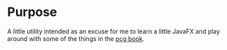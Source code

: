 # Purpose
A little utility intended as an excuse for me to learn a little JavaFX
and play around with some of the things in the [pcg
book](http://pcgbook.com).